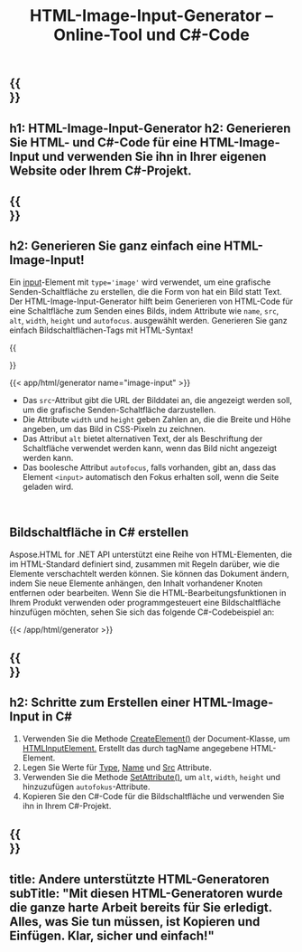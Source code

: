 ﻿---
translation: true
title: HTML-Image-Input-Generator – Online-Tool und C#-Code
template: /templates/_template-generators-child.md
description: Generieren Sie HTML- und C#-Code für HTML Image Input und verwenden Sie ihn in Ihrer eigenen Website oder Ihrem C#-Projekt.
url: /net/generators/image-input/
platformtag: net
generator: HTML-Image-Input-Generator
element: HTML-Image-Input
tag: image-input
---

{{<section banner>}}
---
h1: HTML-Image-Input-Generator
h2: Generieren Sie HTML- und C#-Code für eine HTML-Image-Input und verwenden Sie ihn in Ihrer eigenen Website oder Ihrem C#-Projekt.
---

{{<section overview>}}
---
h2: Generieren Sie ganz einfach eine HTML-Image-Input!
---

Ein [input](https://html.spec.whatwg.org/multipage/input.html#the-input-element)-Element mit `type='image'` wird verwendet, um eine grafische Senden-Schaltfläche zu erstellen, die die Form von hat ein Bild statt Text. Der HTML-Image-Input-Generator hilft beim Generieren von HTML-Code für eine Schaltfläche zum Senden eines Bilds, indem Attribute wie `name`, `src`, `alt`, `width`, `height` und `autofocus`. ausgewählt werden. Generieren Sie ganz einfach Bildschaltflächen-Tags mit HTML-Syntax!

{{<section plugin>}}

{{< app/html/generator name="image-input" >}}

- Das `src`-Attribut gibt die URL der Bilddatei an, die angezeigt werden soll, um die grafische Senden-Schaltfläche darzustellen.
- Die Attribute `width` und `height` geben Zahlen an, die die Breite und Höhe angeben, um das Bild in CSS-Pixeln zu zeichnen.
- Das Attribut `alt` bietet alternativen Text, der als Beschriftung der Schaltfläche verwendet werden kann, wenn das Bild nicht angezeigt werden kann.
- Das boolesche Attribut `autofocus`, falls vorhanden, gibt an, dass das Element `<input>` automatisch den Fokus erhalten soll, wenn die Seite geladen wird.
<br>

<h2> Bildschaltfläche in C# erstellen</h2>

Aspose.HTML for .NET API unterstützt eine Reihe von HTML-Elementen, die im HTML-Standard definiert sind, zusammen mit Regeln darüber, wie die Elemente verschachtelt werden können. Sie können das Dokument ändern, indem Sie neue Elemente anhängen, den Inhalt vorhandener Knoten entfernen oder bearbeiten. Wenn Sie die HTML-Bearbeitungsfunktionen in Ihrem Produkt verwenden oder programmgesteuert eine Bildschaltfläche hinzufügen möchten, sehen Sie sich das folgende C#-Codebeispiel an:

{{< /app/html/generator >}}

{{<section steps>}}
---
h2: Schritte zum Erstellen einer HTML-Image-Input in C#
---
1. Verwenden Sie die Methode [CreateElement()](https://reference.aspose.com/html/net/aspose.html.dom/document/createelement/) der Document-Klasse, um [HTMLInputElement.](https://reference.aspose.com/html/net/aspose.html/htmlinputelement/) Erstellt das durch tagName angegebene HTML-Element.
1. Legen Sie Werte für [Type](https://reference.aspose.com/html/net/aspose.html/htmlinputelement/type/), [Name](https://reference.aspose.com/html/net/aspose.html/htmlinputelement/name/) und [Src](https://reference.aspose.com/html/net/aspose.html/htmlinputelement/src/) Attribute.
1. Verwenden Sie die Methode [SetAttribute()](https://reference.aspose.com/html/net/aspose.html.dom/element/setattribute/), um `alt`, `width`, `height` und hinzuzufügen `autofokus`-Attribute.
1. Kopieren Sie den C#-Code für die Bildschaltfläche und verwenden Sie ihn in Ihrem C#-Projekt.

{{<section other-generators>}}
---
title: Andere unterstützte HTML-Generatoren
subTitle: "Mit diesen HTML-Generatoren wurde die ganze harte Arbeit bereits für Sie erledigt. Alles, was Sie tun müssen, ist Kopieren und Einfügen. Klar, sicher und einfach!"
---